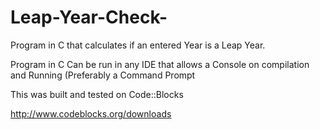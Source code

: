 # Leap-Year-Check-
Program in C that calculates if an entered Year is a Leap Year.

Program in C Can be run in any IDE that allows a Console on compilation and Running (Preferably a Command Prompt

This was built and tested on Code::Blocks

http://www.codeblocks.org/downloads
